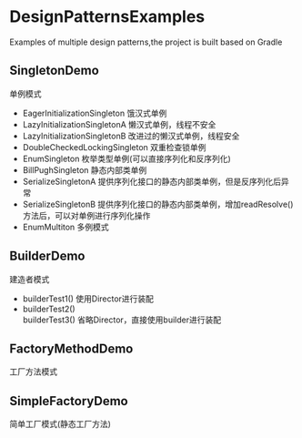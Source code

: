 # DesignPatternsExamples
Examples of multiple design patterns,the project is built based on Gradle

## SingletonDemo
单例模式
* EagerInitializationSingleton 饿汉式单例
* LazyInitializationSingletonA 懒汉式单例，线程不安全
* LazyInitializationSingletonB 改进过的懒汉式单例，线程安全
* DoubleCheckedLockingSingleton 双重检查锁单例
* EnumSingleton 枚举类型单例(可以直接序列化和反序列化)
* BillPughSingleton 静态内部类单例
* SerializeSingletonA 提供序列化接口的静态内部类单例，但是反序列化后异常
* SerializeSingletonB 提供序列化接口的静态内部类单例，增加readResolve()方法后，可以对单例进行序列化操作
* EnumMultiton 多例模式

## BuilderDemo
建造者模式
* builderTest1() 使用Director进行装配
* builderTest2() 
<br>builderTest3() 省略Director，直接使用builder进行装配

## FactoryMethodDemo
工厂方法模式

## SimpleFactoryDemo
简单工厂模式(静态工厂方法)